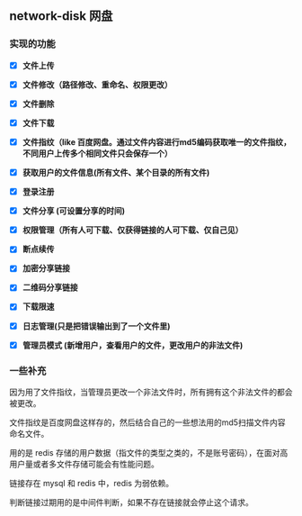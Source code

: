 ## network-disk 网盘
### 实现的功能

- [x] **文件上传**

- [x] **文件修改（路径修改、重命名、权限更改）**

- [x] **文件删除**

- [x] **文件下载**

- [x] **文件指纹（like 百度网盘。通过文件内容进行md5编码获取唯一的文件指纹，不同用户上传多个相同文件只会保存一个）**

- [x] **获取用户的文件信息(所有文件、某个目录的所有文件)**

- [x] **登录注册**

- [x] **文件分享 (可设置分享的时间)**

- [x] **权限管理（所有人可下载、仅获得链接的人可下载、仅自己见）**

- [x] **断点续传**

- [x] **加密分享链接**

- [x] **二维码分享链接**

- [x] **下载限速**

- [x] **日志管理(只是把错误输出到了一个文件里)** 

- [x] **管理员模式 (新增用户，查看用户的文件，更改用户的非法文件)**

### 一些补充

因为用了文件指纹，当管理员更改一个非法文件时，所有拥有这个非法文件的都会被更改。

文件指纹是百度网盘这样存的，然后结合自己的一些想法用的md5扫描文件内容命名文件。

用的是 redis 存储的用户数据（指文件的类型之类的，不是账号密码），在面对高用户量或者多文件存储可能会有性能问题。

链接存在 mysql 和 redis 中，redis 为弱依赖。

判断链接过期用的是中间件判断，如果不存在链接就会停止这个请求。